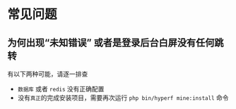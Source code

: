 # 常见问题
## 为何出现“未知错误” 或者是登录后台白屏没有任何跳转
有以下两种可能，请逐一排查
- `数据库` 或者 `redis` 没有正确配置
- 没有`真正`的完成安装项目，需要再次运行 `php bin/hyperf mine:install` 命令
